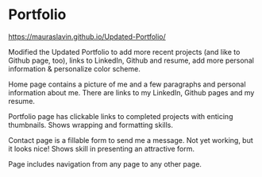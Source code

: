 # Portfolio
https://mauraslavin.github.io/Updated-Portfolio/

Modified the Updated Portfolio to add more recent projects (and like to Github page, too), links to LinkedIn, Github and resume, add more personal information & personalize color scheme.

Home page contains a picture of me and a few paragraphs and personal information about me.  There are links to my LinkedIn, Github pages and my resume.

Portfolio page has clickable links to completed projects with enticing thumbnails.  Shows wrapping and formatting skills.

Contact page is a fillable form to send me a message.  Not yet working, but it looks nice!  Shows skill in presenting an attractive form.

Page includes navigation from any page to any other page.
